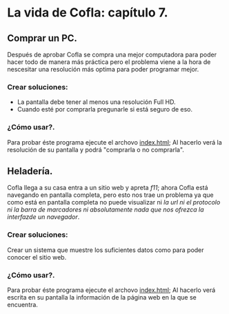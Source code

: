 # La vida de Cofla: capítulo 7.

## Comprar un PC.
Después de aprobar Cofla se compra una mejor computadora para poder hacer todo de manera más práctica pero el problema viene a la hora de nescesitar una resolución más optima para poder programar mejor.

### Crear soluciones:
- La pantalla debe tener al menos una resolución Full HD.
- Cuando esté por comprarla pregunarle si está seguro de eso.

### ¿Cómo usar?.

Para probar éste programa ejecute el archovo [index.html](index.html); Al hacerlo verá la resolución de su pantalla y podrá "comprarla o no comprarla".

## Heladería.
Cofla llega a su casa entra a un sitio web y apreta *f11*; ahora Cofla está navegando en pantalla completa, pero esto nos trae un problema ya que como está en pantalla completa no puede visualizar ni *la url ni el protocolo ni la barra de marcadores ni absolutamente nada que nos ofrezca la interfazde un navegador*.

### Crear soluciones:
Crear un sistema que muestre los suficientes datos como para poder conocer el sitio web.

### ¿Cómo usar?.
Para probar éste programa ejecute el archovo [index.html](index.html); Al hacerlo verá escrita en su pantalla la información de la página web en la que se encuentra.